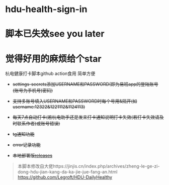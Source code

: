 # hdu-health-sign-in
# 脚本已失效see you later
# 觉得好用的麻烦给个star
 杭电健康打卡脚本github action食用 简单方便

+ ~~settings-secrets添加USERNAME和PASSWORD(即为易班app的登陆账号(账号为手机号)密码)~~
+ ~~支持多账号填入USERNAME和PASSWORD时每个号用&隔开(如username:12322&1221112&1124113)~~

+ ~~每天7点自动打卡(若杭电助手还是发来打卡通知说明打卡失效(若打卡失效请及时联系作者)或账号错误)~~
+ ~~tg通知功能~~
+ ~~error记录功能~~
+ ~~本地部署版[releases](https://github.com/weixiabing/hdu-health-sign-in/releases)~~




>本脚本修改自大佬https://jinjis.cn/index.php/archives/zheng-le-ge-zi-dong-hdu-jian-kang-da-ka-jie-jue-fang-an.html
https://github.com/Legroft/HDU-DailyHealthy

